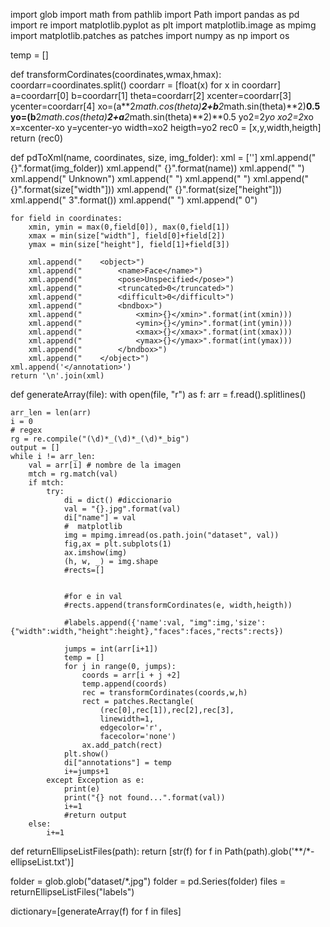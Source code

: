 import glob
import math
from pathlib import Path
import pandas as pd
import re
import matplotlib.pyplot as plt
import matplotlib.image as mpimg
import matplotlib.patches as patches
import numpy as np
import os

temp = []


def transformCordinates(coordinates,wmax,hmax):
    coordarr=coordinates.split()
    coordarr = [float(x) for x in coordarr]
    a=coordarr[0]
    b=coordarr[1]
    theta=coordarr[2]
    xcenter=coordarr[3]
    ycenter=coordarr[4]
    xo=(a**2*math.cos(theta)**2+b**2*math.sin(theta)**2)**0.5
    yo=(b**2*math.cos(theta)**2+a**2*math.sin(theta)**2)**0.5
    yo2=2*yo
    xo2=2*xo
    x=xcenter-xo
    y=ycenter-yo
    width=xo2
    heigth=yo2
    rec0 = [x,y,width,heigth]
    return (rec0)

def pdToXml(name, coordinates, size, img_folder):
    xml = ['<annotation>']
    xml.append("    <folder>{}</folder>".format(img_folder))
    xml.append("    <filename>{}</filename>".format(name))
    xml.append("    <source>")
    xml.append("        <database>Unknown</database>")
    xml.append("    </source>")
    xml.append("    <size>")
    xml.append("        <width>{}</width>".format(size["width"]))
    xml.append("        <height>{}</height>".format(size["height"]))
    xml.append("        <depth>3</depth>".format())
    xml.append("    </size>")
    xml.append("    <segmented>0</segmented>")

    for field in coordinates:
        xmin, ymin = max(0,field[0]), max(0,field[1])
        xmax = min(size["width"], field[0]+field[2])
        ymax = min(size["height"], field[1]+field[3])

        xml.append("    <object>")
        xml.append("        <name>Face</name>")
        xml.append("        <pose>Unspecified</pose>")
        xml.append("        <truncated>0</truncated>")
        xml.append("        <difficult>0</difficult>")
        xml.append("        <bndbox>")
        xml.append("            <xmin>{}</xmin>".format(int(xmin)))
        xml.append("            <ymin>{}</ymin>".format(int(ymin)))
        xml.append("            <xmax>{}</xmax>".format(int(xmax)))
        xml.append("            <ymax>{}</ymax>".format(int(ymax)))
        xml.append("        </bndbox>")
        xml.append("    </object>")
    xml.append('</annotation>')
    return '\n'.join(xml)

def generateArray(file):
    with open(file, "r") as f:
        arr = f.read().splitlines()
    
    arr_len = len(arr)
    i = 0    
    # regex
    rg = re.compile("(\d)*_(\d)*_(\d)*_big")
    output = []
    while i != arr_len:
        val = arr[i] # nombre de la imagen
        mtch = rg.match(val)
        if mtch:
            try:
                di = dict() #diccionario
                val = "{}.jpg".format(val)
                di["name"] = val
                #  matplotlib
                img = mpimg.imread(os.path.join("dataset", val))
                fig,ax = plt.subplots(1)
                ax.imshow(img)               
                (h, w, _) = img.shape
                #rects=[]
                
                
                #for e in val
                #rects.append(transformCordinates(e, width,heigth))

                #labels.append({'name':val, "img":img,'size':{"width":width,"height":height},"faces":faces,"rects":rects})

                jumps = int(arr[i+1])
                temp = []
                for j in range(0, jumps):
                    coords = arr[i + j +2]
                    temp.append(coords)
                    rec = transformCordinates(coords,w,h)
                    rect = patches.Rectangle(
                        (rec[0],rec[1]),rec[2],rec[3],
                        linewidth=1,
                        edgecolor='r',
                        facecolor='none')
                    ax.add_patch(rect)
                plt.show()
                di["annotations"] = temp
                i+=jumps+1
            except Exception as e: 
                print(e)
                print("{} not found...".format(val))
                i+=1
                #return output
        else:
            i+=1



def returnEllipseListFiles(path):
    return [str(f) for f in Path(path).glob('**/*-ellipseList.txt')]

folder = glob.glob("dataset/*.jpg")
folder = pd.Series(folder)
files = returnEllipseListFiles("labels")

dictionary=[generateArray(f) for f in files]
